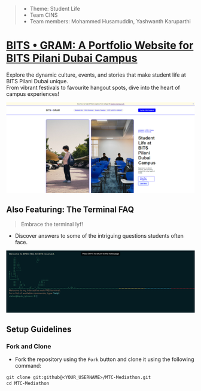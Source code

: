 >- Theme: Student Life
>- Team CINS
>- Team members: Mohammed Husamuddin, Yashwanth Karuparthi

# [BITS • GRAM: A Portfolio Website for BITS Pilani Dubai Campus](https://bitsgram.netlify.app/)
Explore the dynamic culture, events, and stories that make student life at BITS Pilani Dubai unique. <br>
From vibrant festivals to favourite hangout spots, dive into the heart of campus experiences!

![landing page](images/main_thumbnail.png)

## Also Featuring: The Terminal FAQ
> Embrace the terminal lyf!
- Discover answers to some of the intriguing questions students often face.

![Terminal FAQ](images/terminal_thumbnail.png)

## Setup Guidelines
### Fork and Clone
- Fork the repository using the `Fork` button and clone it using the following command:
```
git clone git:github@<YOUR_USERNAME>/MTC-Mediathon.git
cd MTC-Mediathon
```
